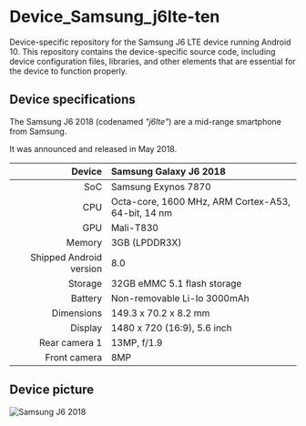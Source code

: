 # Device_Samsung_j6lte-ten
 Device-specific repository for the Samsung J6 LTE device running Android 10. This repository contains the device-specific source code, including device configuration files, libraries, and other elements that are essential for the device to function properly.



## Device specifications
  The Samsung J6 2018 (codenamed _"j6lte"_) are a mid-range smartphone from Samsung.

It was announced and released in May 2018.

| Device       | Samsung Galaxy J6 2018                            |
| -----------: | :----------------------------------------------    |
| SoC          | Samsung Exynos 7870                                |
| CPU          | Octa-core, 1600 MHz, ARM Cortex-A53, 64-bit, 14 nm |
| GPU          | Mali-T830                                          |
| Memory       | 3GB (LPDDR3X)                                      |
| Shipped Android version | 8.0                                   |
| Storage      | 32GB eMMC 5.1 flash storage                        |
| Battery      | Non-removable Li-Io 3000mAh                       |
| Dimensions   | 149.3 x 70.2 x 8.2 mm                              |
| Display      | 1480 x 720 (16:9), 5.6  inch                       |
| Rear camera 1 | 13MP, f/1.9                                       |
| Front camera  | 8MP                                               |

## Device picture

![Samsung J6 2018](https://s2.glbimg.com/-PuX_eoYr3SRybFvLpidvx5MrdI=/0x0:1920x1080/984x0/smart/filters:strip_icc()/i.s3.glbimg.com/v1/AUTH_08fbf48bc0524877943fe86e43087e7a/internal_photos/bs/2018/C/q/a6FeMhS2OAVTaosCjfqQ/galaxy-j6.jpg)


